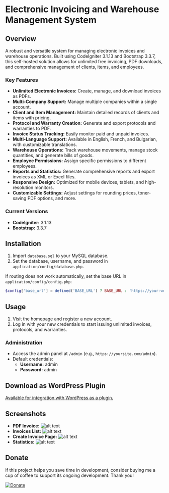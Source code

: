 # Electronic Invoicing and Warehouse Management System

## Overview
A robust and versatile system for managing electronic invoices and warehouse operations. Built using CodeIgniter 3.1.13 and Bootstrap 3.3.7, this self-hosted solution allows for unlimited free invoicing, PDF downloads, and comprehensive management of clients, items, and employees.

### Key Features
- **Unlimited Electronic Invoices:** Create, manage, and download invoices as PDFs.
- **Multi-Company Support:** Manage multiple companies within a single account.
- **Client and Item Management:** Maintain detailed records of clients and items with pricing.
- **Protocol and Warranty Creation:** Generate and export protocols and warranties to PDF.
- **Invoice Status Tracking:** Easily monitor paid and unpaid invoices.
- **Multi-Language Support:** Available in English, French, and Bulgarian, with customizable translations.
- **Warehouse Operations:** Track warehouse movements, manage stock quantities, and generate bills of goods.
- **Employee Permissions:** Assign specific permissions to different employees.
- **Reports and Statistics:** Generate comprehensive reports and export invoices as XML or Excel files.
- **Responsive Design:** Optimized for mobile devices, tablets, and high-resolution monitors.
- **Customizable Settings:** Adjust settings for rounding prices, toner-saving PDF options, and more.

### Current Versions
- **CodeIgniter:** 3.1.13
- **Bootstrap:** 3.3.7

## Installation
1. Import `database.sql` to your MySQL database.
2. Set the database, username, and password in `application/config/database.php`.

If routing does not work automatically, set the base URL in `application/config/config.php`:
```php
$config['base_url'] = defined('BASE_URL') ? BASE_URL : 'https://your-website.com/';
```

## Usage
1. Visit the homepage and register a new account.
2. Log in with your new credentials to start issuing unlimited invoices, protocols, and warranties.

### Administration
- Access the admin panel at `/admin` (e.g., `https://yoursite.com/admin`).
- Default credentials:
  - **Username:** admin
  - **Password:** admin

## Download as WordPress Plugin
<a href="https://codecanyon.net/item/wp-invoices-pdf-electronic-invoicing-system/36891583">Available for integration with WordPress as a plugin.</a>

## Screenshots
- **PDF Invoice:** ![alt text](https://raw.githubusercontent.com/kirilkirkov/ei/master/design/user/design_of_invoice.png?token=ADQ0kH5ObqDK3l2H-K4gXn74aIeVi0fVks5acX1HwA%3D%3D "Logo Title Text 1")
- **Invoices List:** ![alt text](https://raw.githubusercontent.com/kirilkirkov/ei/master/design/user/design_of_invoices_list.png?token=ADQ0kGLfoXLmpNGV5HYZewfaZHzr3qA9ks5acX1IwA%3D%3D "Logo Title Text 1")
- **Create Invoice Page:** ![alt text](https://raw.githubusercontent.com/kirilkirkov/ei/master/design/user/create_invoice_page.png?token=ADQ0kGcYR3mBvj8ANBbPJ8wg8w69gpgPks5acX1FwA%3D%3D "Logo Title Text 1")
- **Statistics:** ![alt text](https://raw.githubusercontent.com/kirilkirkov/ei/master/design/user/stats.png?token=ADQ0kGcYR3mBvj8ANBbPJ8wg8w69gpgPks5acX1FwA%3D%3D "Logo Title Text 1")

## Donate
If this project helps you save time in development, consider buying me a cup of coffee to support its ongoing development. Thank you!

[![Donate](https://www.paypalobjects.com/en_US/i/btn/btn_donateCC_LG.gif)](https://www.paypal.com/donate/?hosted_button_id=PF5ES4K748ZEY)